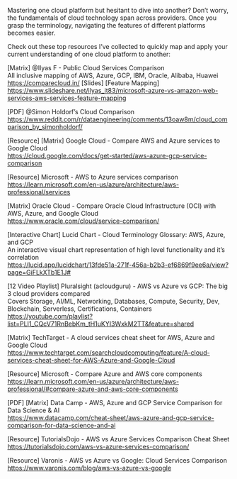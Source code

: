 Mastering one cloud platform but hesitant to dive into another? Don’t worry, the fundamentals of cloud technology span across providers. Once you grasp the terminology, navigating the features of different platforms becomes easier. 

Check out these top resources I’ve collected to quickly map and apply your current understanding of one cloud platform to another:

[Matrix] @Ilyas F - Public Cloud Services Comparison \
All inclusive mapping of AWS, Azure, GCP, IBM, Oracle, Alibaba, Huawei \
https://comparecloud.in/
[Slides] [Feature Mapping] \
https://www.slideshare.net/ilyas_it83/microsoft-azure-vs-amazon-web-services-aws-services-feature-mapping

[PDF] @Simon Holdorf’s Cloud Comparison \
https://www.reddit.com/r/dataengineering/comments/13oaw8m/cloud_comparison_by_simonholdorf/

[Resource] [Matrix] Google Cloud - Compare AWS and Azure services to Google Cloud \
https://cloud.google.com/docs/get-started/aws-azure-gcp-service-comparison

[Resource] Microsoft - AWS to Azure services comparison \
https://learn.microsoft.com/en-us/azure/architecture/aws-professional/services

[Matrix] Oracle Cloud - Compare Oracle Cloud Infrastructure (OCI) with AWS, Azure, and Google Cloud \
https://www.oracle.com/cloud/service-comparison/

[Interactive Chart]  Lucid Chart - Cloud Terminology Glossary: AWS, Azure, and GCP \
An interactive visual chart representation of high level functionality and it’s correlation \
https://lucid.app/lucidchart/13fde51a-271f-456a-b2b3-ef6869f9ee6a/view?page=GiFLkXTb1E1J#

[12 Video Playlist] Pluralsight (acloudguru) - AWS vs Azure vs GCP: The big 3 cloud providers compared \
Covers Storage, AI/ML, Networking, Databases, Compute, Security, Dev, Blockchain, Serverless, Certifications, Containers \
https://youtube.com/playlist?list=PLI1_CQcV71RnBebKm_tH1uKYI3WxkM2TT&feature=shared

[Matrix] TechTarget - A cloud services cheat sheet for AWS, Azure and Google Cloud \
https://www.techtarget.com/searchcloudcomputing/feature/A-cloud-services-cheat-sheet-for-AWS-Azure-and-Google-Cloud

[Resource] Microsoft - Compare Azure and AWS core components \
https://learn.microsoft.com/en-us/azure/architecture/aws-professional/#compare-azure-and-aws-core-components

[PDF] [Matrix] Data Camp - AWS, Azure and GCP Service Comparison for Data Science & AI \
https://www.datacamp.com/cheat-sheet/aws-azure-and-gcp-service-comparison-for-data-science-and-ai

[Resource] TutorialsDojo - AWS vs Azure Services Comparison Cheat Sheet \
https://tutorialsdojo.com/aws-vs-azure-services-comparison/

[Resource] Varonis - AWS vs Azure vs Google: Cloud Services Comparison \
https://www.varonis.com/blog/aws-vs-azure-vs-google
